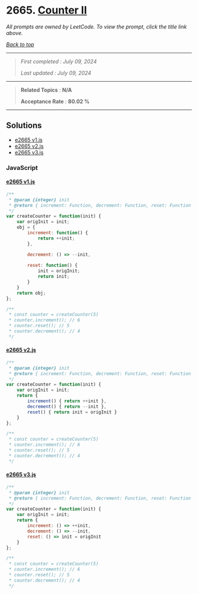 # 2665. [Counter II](<https://leetcode.com/problems/counter-ii>)

*All prompts are owned by LeetCode. To view the prompt, click the title link above.*

*[Back to top](<../README.md>)*

------

> *First completed : July 09, 2024*
>
> *Last updated : July 09, 2024*

------

> **Related Topics** : **N/A**
>
> **Acceptance Rate** : **80.02 %**

------

## Solutions

- [e2665 v1.js](<../my-submissions/e2665 v1.js>)
- [e2665 v2.js](<../my-submissions/e2665 v2.js>)
- [e2665 v3.js](<../my-submissions/e2665 v3.js>)
### JavaScript
#### [e2665 v1.js](<../my-submissions/e2665 v1.js>)
```JavaScript
/**
 * @param {integer} init
 * @return { increment: Function, decrement: Function, reset: Function }
 */
var createCounter = function(init) {
    var origInit = init;
    obj = {
        increment: function() {
            return ++init;
        },

        decrement: () => --init,
        
        reset: function() {
            init = origInit;
            return init;
        }
    }
    return obj;
};

/**
 * const counter = createCounter(5)
 * counter.increment(); // 6
 * counter.reset(); // 5
 * counter.decrement(); // 4
 */
```

#### [e2665 v2.js](<../my-submissions/e2665 v2.js>)
```JavaScript
/**
 * @param {integer} init
 * @return { increment: Function, decrement: Function, reset: Function }
 */
var createCounter = function(init) {
    var origInit = init;
    return {
        increment() { return ++init },
        decrement() { return --init },
        reset() { return init = origInit }
    }
};

/**
 * const counter = createCounter(5)
 * counter.increment(); // 6
 * counter.reset(); // 5
 * counter.decrement(); // 4
 */
```

#### [e2665 v3.js](<../my-submissions/e2665 v3.js>)
```JavaScript
/**
 * @param {integer} init
 * @return { increment: Function, decrement: Function, reset: Function }
 */
var createCounter = function(init) {
    var origInit = init;
    return {
        increment: () => ++init,
        decrement: () => --init,
        reset: () => init = origInit
    }
};

/**
 * const counter = createCounter(5)
 * counter.increment(); // 6
 * counter.reset(); // 5
 * counter.decrement(); // 4
 */
```

